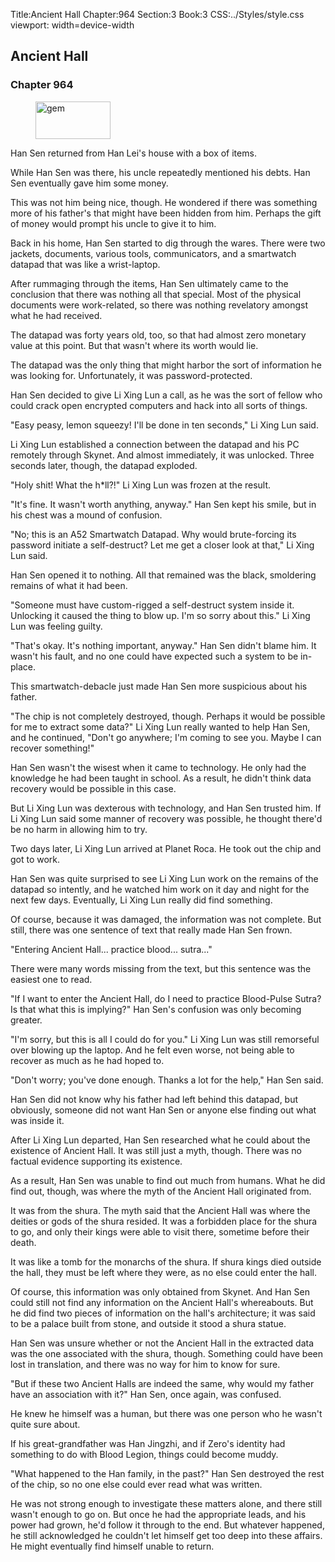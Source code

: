 Title:Ancient Hall 
Chapter:964 
Section:3 
Book:3 
CSS:../Styles/style.css 
viewport: width=device-width
  
## Ancient Hall
### Chapter 964
  
<figure>
	<img src="../Images/gem.gif" alt="gem" id="gem" width="120" height="60" />
</figure>
  

  
Han Sen returned from Han Lei's house with a box of items.

While Han Sen was there, his uncle repeatedly mentioned his debts. Han Sen eventually gave him some money.

This was not him being nice, though. He wondered if there was something more of his father's that might have been hidden from him. Perhaps the gift of money would prompt his uncle to give it to him.

Back in his home, Han Sen started to dig through the wares. There were two jackets, documents, various tools, communicators, and a smartwatch datapad that was like a wrist-laptop.

After rummaging through the items, Han Sen ultimately came to the conclusion that there was nothing all that special. Most of the physical documents were work-related, so there was nothing revelatory amongst what he had received.

The datapad was forty years old, too, so that had almost zero monetary value at this point. But that wasn't where its worth would lie.

The datapad was the only thing that might harbor the sort of information he was looking for. Unfortunately, it was password-protected.

Han Sen decided to give Li Xing Lun a call, as he was the sort of fellow who could crack open encrypted computers and hack into all sorts of things.

"Easy peasy, lemon squeezy! I'll be done in ten seconds," Li Xing Lun said.

Li Xing Lun established a connection between the datapad and his PC remotely through Skynet. And almost immediately, it was unlocked. Three seconds later, though, the datapad exploded.

"Holy shit! What the h*ll?!" Li Xing Lun was frozen at the result.

"It's fine. It wasn't worth anything, anyway." Han Sen kept his smile, but in his chest was a mound of confusion.

"No; this is an A52 Smartwatch Datapad. Why would brute-forcing its password initiate a self-destruct? Let me get a closer look at that," Li Xing Lun said.

Han Sen opened it to nothing. All that remained was the black, smoldering remains of what it had been.

"Someone must have custom-rigged a self-destruct system inside it. Unlocking it caused the thing to blow up. I'm so sorry about this." Li Xing Lun was feeling guilty.

"That's okay. It's nothing important, anyway." Han Sen didn't blame him. It wasn't his fault, and no one could have expected such a system to be in-place.

This smartwatch-debacle just made Han Sen more suspicious about his father.

"The chip is not completely destroyed, though. Perhaps it would be possible for me to extract some data?" Li Xing Lun really wanted to help Han Sen, and he continued, "Don't go anywhere; I'm coming to see you. Maybe I can recover something!"

Han Sen wasn't the wisest when it came to technology. He only had the knowledge he had been taught in school. As a result, he didn't think data recovery would be possible in this case.

But Li Xing Lun was dexterous with technology, and Han Sen trusted him. If Li Xing Lun said some manner of recovery was possible, he thought there'd be no harm in allowing him to try.

Two days later, Li Xing Lun arrived at Planet Roca. He took out the chip and got to work.

Han Sen was quite surprised to see Li Xing Lun work on the remains of the datapad so intently, and he watched him work on it day and night for the next few days. Eventually, Li Xing Lun really did find something.

Of course, because it was damaged, the information was not complete. But still, there was one sentence of text that really made Han Sen frown.

"Entering Ancient Hall... practice blood... sutra..."

There were many words missing from the text, but this sentence was the easiest one to read.

"If I want to enter the Ancient Hall, do I need to practice Blood-Pulse Sutra? Is that what this is implying?" Han Sen's confusion was only becoming greater.

"I'm sorry, but this is all I could do for you." Li Xing Lun was still remorseful over blowing up the laptop. And he felt even worse, not being able to recover as much as he had hoped to.

"Don't worry; you've done enough. Thanks a lot for the help," Han Sen said.

Han Sen did not know why his father had left behind this datapad, but obviously, someone did not want Han Sen or anyone else finding out what was inside it.

After Li Xing Lun departed, Han Sen researched what he could about the existence of Ancient Hall. It was still just a myth, though. There was no factual evidence supporting its existence.

As a result, Han Sen was unable to find out much from humans. What he did find out, though, was where the myth of the Ancient Hall originated from.

It was from the shura. The myth said that the Ancient Hall was where the deities or gods of the shura resided. It was a forbidden place for the shura to go, and only their kings were able to visit there, sometime before their death.

It was like a tomb for the monarchs of the shura. If shura kings died outside the hall, they must be left where they were, as no else could enter the hall.

Of course, this information was only obtained from Skynet. And Han Sen could still not find any information on the Ancient Hall's whereabouts. But he did find two pieces of information on the hall's architecture; it was said to be a palace built from stone, and outside it stood a shura statue.

Han Sen was unsure whether or not the Ancient Hall in the extracted data was the one associated with the shura, though. Something could have been lost in translation, and there was no way for him to know for sure.

"But if these two Ancient Halls are indeed the same, why would my father have an association with it?" Han Sen, once again, was confused.

He knew he himself was a human, but there was one person who he wasn't quite sure about.

If his great-grandfather was Han Jingzhi, and if Zero's identity had something to do with Blood Legion, things could become muddy.

"What happened to the Han family, in the past?" Han Sen destroyed the rest of the chip, so no one else could ever read what was written.

He was not strong enough to investigate these matters alone, and there still wasn't enough to go on. But once he had the appropriate leads, and his power had grown, he'd follow it through to the end. But whatever happened, he still acknowledged he couldn't let himself get too deep into these affairs. He might eventually find himself unable to return.